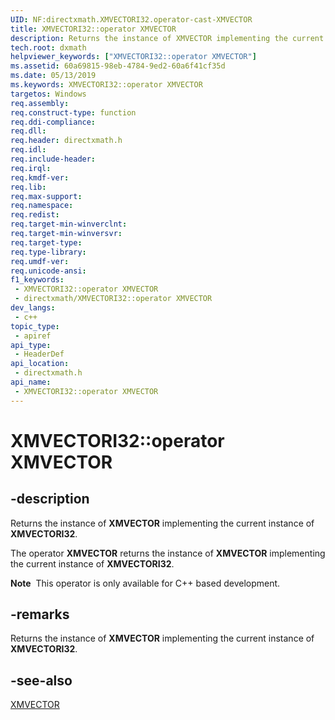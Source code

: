```yaml
---
UID: NF:directxmath.XMVECTORI32.operator-cast-XMVECTOR
title: XMVECTORI32::operator XMVECTOR
description: Returns the instance of XMVECTOR implementing the current instance of XMVECTORI32.
tech.root: dxmath
helpviewer_keywords: ["XMVECTORI32::operator XMVECTOR"]
ms.assetid: 60a69815-98eb-4784-9ed2-60a6f41cf35d
ms.date: 05/13/2019
ms.keywords: XMVECTORI32::operator XMVECTOR
targetos: Windows
req.assembly: 
req.construct-type: function
req.ddi-compliance: 
req.dll: 
req.header: directxmath.h
req.idl: 
req.include-header: 
req.irql: 
req.kmdf-ver: 
req.lib: 
req.max-support: 
req.namespace: 
req.redist: 
req.target-min-winverclnt: 
req.target-min-winversvr: 
req.target-type: 
req.type-library: 
req.umdf-ver: 
req.unicode-ansi: 
f1_keywords:
 - XMVECTORI32::operator XMVECTOR
 - directxmath/XMVECTORI32::operator XMVECTOR
dev_langs:
 - c++
topic_type:
 - apiref
api_type:
 - HeaderDef
api_location:
 - directxmath.h
api_name:
 - XMVECTORI32::operator XMVECTOR
---
```


# XMVECTORI32::operator XMVECTOR


## -description

Returns the instance of **XMVECTOR** implementing the current instance of **XMVECTORI32**.

The operator **XMVECTOR** returns the instance of **XMVECTOR** implementing the current instance of **XMVECTORI32**.

<div class="alert"><b>Note</b>  This operator is only available for C++ based development.</div>



## -remarks

Returns the instance of **XMVECTOR** implementing the current instance of **XMVECTORI32**.

## -see-also

<a href="/windows/desktop/dxmath/xmvector-data-type">XMVECTOR</a>
